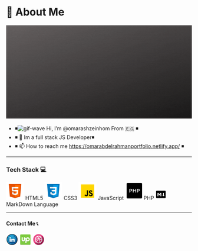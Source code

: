 # 🦱 About Me 

![intro-image][intro-image]


- ◾![gif-wave][gif-wave] Hi, I’m @omarashzeinhom From 🇪🇬 ◾
- ◾ 👀 Im a full stack JS Developer◾
- ◾ 📫 How to reach me https://omarabdelrahmanportfolio.netlify.app/ ◾

---
### Tech Stack 💻

 ![html-icon][html-icon] HTML5 ![css-icon][css-icon] CSS3
 ![js-icon][js-icon] JavaScript ![php-icon][php-icon]PHP
 ![markdown-icon][markdown-icon] MarkDown Language 



---
#### Contact Me 📞
[![LinkedIn][linkedin-image]][linkedin-url] [![upwork-image][upwork-image]][upwork-url] [![dribbble-image][dribbble-image]][dribble-url]
 


<!---
omarashzeinhom/omarashzeinhom is a ✨ special ✨ repository because its `README.md` (this file) appears on your GitHub profile.
You can click the Preview link to take a look at your changes.
--->


<!-- MARKDOWN LINKS & IMAGES -->

<!-- https://www.markdownguide.org/basic-syntax/#reference-style-links -->

[intro-image]: img/gifaboutme.gif
[gif-wave]: https://cdn.jsdelivr.net/gh/Readme-Workflows/Readme-Icons@main/icons/gifs/wave.gif
<!-- urls -->
[linkedin-url]: https://www.linkedin.com/in/omar-abdelrahman-7602a9126/
[dribble-url]: https://dribbble.com/omarzeinhom
[upwork-url]: https://www.upwork.com/freelancers/~016ff0a16ccc85d242
<!-- icon images -->
[linkedin-image]: img/linkedin_11601.png
[dribbble-image]: img/dribble_logo_icon_154493.png
[upwork-image]:  img/upwork_94116.png
[css-icon]: img/icons8-css3-48.png
[html-icon]: img/icons8-html-5-48.png
[js-icon]: img/icons8-javascript-48.png
[markdown-icon]: img/icons8-markdown-30.png
[php-icon]: img/icons8-php-50.png
